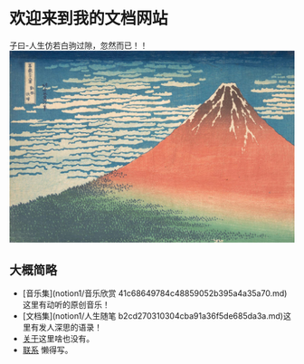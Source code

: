 # 欢迎来到我的文档网站
子曰-人生仿若白驹过隙，忽然而已！！
![084.png](images/ding.jpg)
 

## 大概简略
  - [音乐集](notion1/音乐欣赏 41c68649784c48859052b395a4a35a70.md)这里有动听的原创音乐！
  - [文档集](notion1/人生随笔 b2cd270310304cba91a36f5de685da3a.md)这里有发人深思的语录！
  - [关于](about/overview.md)这里啥也没有。
  - [联系](contact.md) 懒得写。

